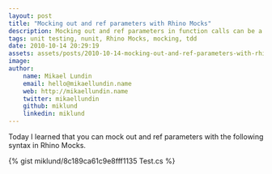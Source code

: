 ```yaml
---
layout: post
title: "Mocking out and ref parameters with Rhino Mocks"
description: Mocking out and ref parameters in function calls can be a real pain. Here's a simple example of how you do it with Rhino Mocks.
tags: unit testing, nunit, Rhino Mocks, mocking, tdd
date: 2010-10-14 20:29:19
assets: assets/posts/2010-10-14-mocking-out-and-ref-parameters-with-rhino-mocks
image: 
author:
    name: Mikael Lundin
    email: hello@mikaellundin.name
    web: http://mikaellundin.name
    twitter: mikaellundin
    github: miklund
    linkedin: miklund
---
```


Today I learned that you can mock out and ref parameters with the following syntax in Rhino Mocks.

{% gist miklund/8c189ca61c9e8fff1135 Test.cs %}

